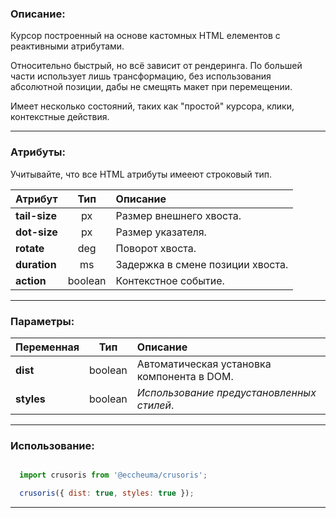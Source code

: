 
### Описание:

Курсор построенный на основе кастомных HTML елементов с реактивными атрибутами. 

Относительно быстрый, но всё зависит от рендеринга. По большей части использует лишь трансформацию, без использования абсолютной позиции, дабы не смещять макет при перемещении.

Имеет несколько состояний, таких как "простой" курсора, клики, контекстные действия.

---

### Атрибуты:

Учитывайте, что все HTML атрибуты имееют строковый тип.

Атрибут       | Тип     | Описание
:-            |  :-:    | :-
**tail-size** | px      | Размер внешнего хвоста.
**dot-size**  | px      | Размер указателя.
**rotate**    | deg     | Поворот хвоста.
**duration**  | ms      | Задержка в смене позиции хвоста.
**action**    | boolean | Контекстное событие.

---

### Параметры:

Переменная|Тип|Описание
:-          | -       | :-
**dist**    | boolean | Автоматическая установка компонента в DOM.  
**styles**  | boolean | _Использование предустановленных стилей_.   

---

### Использование:

```js

  import crusoris from '@eccheuma/crusoris';

  crusoris({ dist: true, styles: true });

```

---


